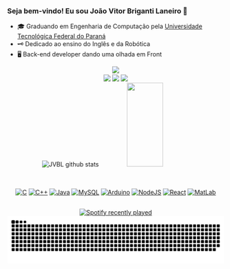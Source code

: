 

### Seja bem-vindo! Eu sou João Vitor Briganti Laneiro 👋

- 🎓 Graduando em Engenharia de Computação pela [Universidade Tecnológica Federal do Paraná](https://www.utfpr.edu.br/)
- 🗝️ Dedicado ao ensino do Inglês e da Robótica
- 🖥️ Back-end developer dando uma olhada em Front

<div align="center">
  <img src="https://visitor-badge.laobi.icu/badge?page_id=JoaoVBLaneiro.JoaoVBLaneiro&left_color=gray"  />
</div>

<div align="center"> 
  <a href="mailto:joaovitorlaneiro@gmail.com"><img src="https://img.shields.io/badge/Gmail-D14836?style=for-the-badge&logo=gmail&logoColor=white" /></a>
  <a href="https://www.linkedin.com/in/jo%C3%A3o-vitor-briganti-laneiro-0698a4215/"><img src="https://img.shields.io/badge/LinkedIn-0077B5?style=for-the-badge&logo=linkedin&logoColor=white" /></a>
  <a href="https://www.instagram.com/jlaneiro/" target="_blank"><img src="https://img.shields.io/badge/-Instagram-%23E4405F?style=for-the-badge&logo=instagram&logoColor=white" target="_blank"></a>
</div>


<div align="center">  
  <img width="49%" height="195px" src="https://github-readme-stats.vercel.app/api?username=JoaoVBLaneiro&show_icons=true&count_private=true&hide_border=true&title_color=3590c7&icon_color=3590c7&text_color=c9d1d9&bg_color=0d1117" alt="JVBL github stats" />   
  <img width="41%" height="195px" src="https://github-readme-stats.vercel.app/api/top-langs/?username=JoaoVBLaneiro&layout=compact&hide_border=true&title_color=3590c7&text_color=ffffff&bg_color=0d1117" />
</div>

##

<div style="display: inline_block" align="center"><br>
  <a href="https://devdocs.io/c/"><img align="center" alt="C" height="40" width="50" src="https://cdn.jsdelivr.net/gh/devicons/devicon@latest/icons/c/c-original.svg" /></a>
  <a href="https://devdocs.io/cpp/"><img align="center" alt="C++" height="40" width="50" src="https://cdn.jsdelivr.net/gh/devicons/devicon/icons/cplusplus/cplusplus-original.svg" /></a>
  <a href="https://docs.oracle.com/javase/tutorial/java/TOC.html"><img align="center" alt="Java" height="40" width="50" src="https://cdn.jsdelivr.net/gh/devicons/devicon/icons/java/java-original.svg" /></a>
  <a href="https://dev.mysql.com/doc/"><img align="center" alt="MySQL" height="40" width="50" src="https://cdn.jsdelivr.net/gh/devicons/devicon@latest/icons/mysql/mysql-original.svg" /></a>  
  <a href="https://docs.arduino.cc/"><img align="center" alt="Arduino" height="40" width="50" src="https://cdn.jsdelivr.net/gh/devicons/devicon/icons/arduino/arduino-original-wordmark.svg" /></a>
  <a href="https://nodejs.org/docs/latest/api/"><img align="center" alt="NodeJS" height="40" width="50" src="https://cdn.jsdelivr.net/gh/devicons/devicon@latest/icons/nodejs/nodejs-original-wordmark.svg" /></a>
  <a href="https://react.dev/"><img align="center" alt="React" height="40" width="50" src="https://cdn.jsdelivr.net/gh/devicons/devicon@latest/icons/react/react-original.svg" /></a>
  <a href="https://www.mathworks.com/help/matlab/"><img align="center" alt="MatLab" height="40" width="50" src="https://cdn.jsdelivr.net/gh/devicons/devicon@latest/icons/matlab/matlab-original.svg" /></a>
  </div>

##

<div align="center">
  <a href="https://open.spotify.com/user/31w3yyn45s7qxioyrzwdpnftieii">
    <img src="https://spotify-recently-played-readme.vercel.app/api?user=31w3yyn45s7qxioyrzwdpnftieii&count=5" alt="Spotify recently played"  />
  </a>
</div>

<picture>
  <source
    media="(prefers-color-scheme: dark)"
    srcset="https://raw.githubusercontent.com/platane/snk/output/github-contribution-grid-snake-dark.svg"
  />
  <source
    media="(prefers-color-scheme: light)"
    srcset="https://raw.githubusercontent.com/platane/snk/output/github-contribution-grid-snake.svg"
  />
  <img
    alt="github contribution grid snake animation"
    src="https://raw.githubusercontent.com/platane/snk/output/github-contribution-grid-snake.svg"
  />
</picture>
